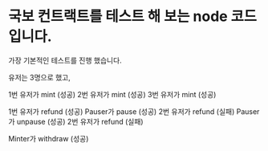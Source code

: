 # 국보 컨트랙트를 테스트 해 보는 node 코드 입니다.

가장 기본적인 테스트를 진행 했습니다. 

유저는 3명으로 했고, 

1번 유저가 mint (성공)
2번 유저가 mint (성공) 
3번 유저가 mint (성공)

1번 유저가 refund (성공)
Pauser가 pause (성공)
2번 유저가 refund (실패)
Pauser가 unpause (성공)
2번 유저가 refund (실패)

Minter가 withdraw (성공)
